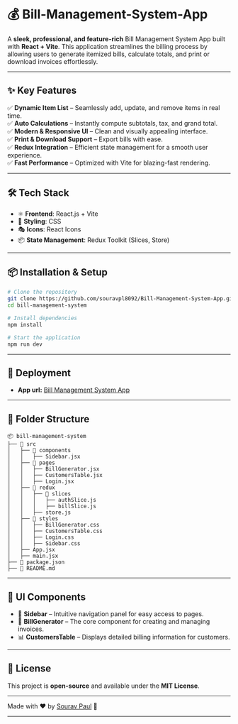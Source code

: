# 💰 Bill-Management-System-App

A **sleek, professional, and feature-rich** Bill Management System App built with **React + Vite**. This application streamlines the billing process by allowing users to generate itemized bills, calculate totals, and print or download invoices effortlessly.

---

## ✨ Key Features

✅ **Dynamic Item List** – Seamlessly add, update, and remove items in real time.  
✅ **Auto Calculations** – Instantly compute subtotals, tax, and grand total.  
✅ **Modern & Responsive UI** – Clean and visually appealing interface.  
✅ **Print & Download Support** – Export bills with ease.  
✅ **Redux Integration** – Efficient state management for a smooth user experience.  
✅ **Fast Performance** – Optimized with Vite for blazing-fast rendering.

---

## 🛠 Tech Stack

- ⚛️ **Frontend**: React.js + Vite
- 🎨 **Styling**: CSS
- 🎭 **Icons**: React Icons
- 📦 **State Management**: Redux Toolkit (Slices, Store)

---

## 📦 Installation & Setup

```sh
# Clone the repository
git clone https://github.com/souravpl8092/Bill-Management-System-App.git
cd bill-management-system

# Install dependencies
npm install

# Start the application
npm run dev
```

---

## 🚀 Deployment

- **App url:** [Bill Management System App](https://bill-management-system-app.netlify.app/)

---

## 📂 Folder Structure

```
📦 bill-management-system
├── 📁 src
│   ├── 📁 components
│   │   ├── Sidebar.jsx
│   ├── 📁 pages
│   │   ├── BillGenerator.jsx
│   │   ├── CustomersTable.jsx
│   │   ├── Login.jsx
│   ├── 📁 redux
│   │   ├── 📁 slices
│   │   │   ├── authSlice.js
│   │   │   ├── billSlice.js
│   │   ├── store.js
│   ├── 📁 styles
│   │   ├── BillGenerator.css
│   │   ├── CustomersTable.css
│   │   ├── Login.css
│   │   ├── Sidebar.css
│   ├── App.jsx
│   ├── main.jsx
├── 📄 package.json
├── 📄 README.md
```

---

## 🎨 UI Components

- 🏢 **Sidebar** – Intuitive navigation panel for easy access to pages.
- 🧾 **BillGenerator** – The core component for creating and managing invoices.
- 📊 **CustomersTable** – Displays detailed billing information for customers.

---

## 📌 License

This project is **open-source** and available under the **MIT License**.

---

Made with ❤️ by [Sourav Paul](https://github.com/souravpl8092) 🚀

---

